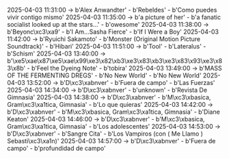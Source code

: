 2025-04-03 11:31:00 -> b'Alex Anwandter' - b'Rebeldes' - b'Como puedes vivir contigo mismo'
2025-04-03 11:35:00 -> b'a picture of her' - b'a fanatic socialist looked up at the stars...' - b'owesome'
2025-04-03 11:38:00 -> b'Beyonc\xc3\xa9' - b'I Am...Sasha Fierce' - b'If I Were a Boy'
2025-04-03 11:42:00 -> b'Ryuichi Sakamoto' - b'Monster (Original Motion Picture Soundtrack)' - b'Hibari'
2025-04-03 11:51:00 -> b'Tool' - b'Lateralus' - b'Schism'
2025-04-03 13:40:00 -> b'\xe5\xae\x87\xe5\xae\x99\xe3\x82\xb3\xe3\x83\xb3\xe3\x83\x93\xe3\x83\x8b' - b'Feel the Dyeing Note' - b'tobira'
2025-04-03 13:49:00 -> b'MASS OF THE FERMENTING DREGS' - b'No New World' - b'No New World'
2025-04-03 13:52:00 -> b'D\xc3\xabnver' - b'Fuera de campo' - b'Las Fuerzas'
2025-04-03 14:34:00 -> b'D\xc3\xabnver' - b'unknown' - b'Revista De Gimnasia'
2025-04-03 14:38:00 -> b'D\xc3\xabnver' - b'M\xc3\xbasica, Gram\xc3\xa1tica, Gimnasia' - b'Lo que quieras'
2025-04-03 14:42:00 -> b'D\xc3\xabnver' - b'M\xc3\xbasica, Gram\xc3\xa1tica, Gimnasia' - b'Diane Keaton'
2025-04-03 14:46:00 -> b'D\xc3\xabnver' - b'M\xc3\xbasica, Gram\xc3\xa1tica, Gimnasia' - b'Los adolescentes'
2025-04-03 14:53:00 -> b'D\xc3\xabnver' - b'Sangre Cita' - b'Los Vampiros (con ( Me Llamo ) Sebasti\xc3\xa1n)'
2025-04-03 14:57:00 -> b'D\xc3\xabnver' - b'Fuera de campo' - b'profundidad de campo'
